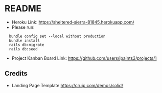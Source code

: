 # README

- Heroku Link: https://sheltered-sierra-81845.herokuapp.com/
- Please run:
```
  bundle config set --local without production
  bundle install
  rails db:migrate
  rails db:seed
```
- Project Kanban Board Link: https://github.com/users/jpaints3/projects/1

## Credits
  - Landing Page Template https://cruip.com/demos/solid/
